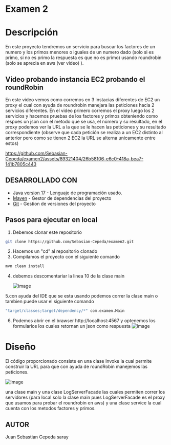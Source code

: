 # Examen 2

# Descripción 
En este proyecto tendremos un servicio para buscar los factores de un numero y los primos menores o iguales de un numero dado (solo si es primo, si no es primo la respuesta es que no es primo) usando roundrobin (solo se aprecia en aws (ver video) ).
## Video probando instancia EC2 probando el roundRobin
En este video vemos como corremos en 3 instacias diferentes de EC2 un proxy el cual con ayuda de roundrobin manejara las peticiones hacia 2 servicios diferentes.
En el video primero corremos el proxy luego los 2 servicios y hacemos pruebas de los factores y primos obteniendo como respues un json con el metodo que se usa, el número y su resultado, en el proxy podemos ver la URL a la que se le hacen las peticiones y su resultado correspondiente (observe que cada petición se realiza a un EC2 distinto al anterior pero como se tienen 2 EC2 la URL se alterna unicamente entre estos)

https://github.com/Sebasian-Cepeda/examen2/assets/89321404/26b58106-e6c0-418a-bea7-141b7805c443

## DESARROLLADO CON
* [Java version 17](https://www.oracle.com/co/java/technologies/downloads/) - Lenguaje de programación usado.
* [Maven](https://maven.apache.org/download.cgi) - Gestor de dependencias del proyecto
* [Git](https://git-scm.com/downloads) - Gestion de versiones del proyecto

## Pasos para ejecutar en local
1. Debemos clonar este repositorio
```bash
git clone https://github.com/Sebasian-Cepeda/examen2.git
```
2. Hacemos un "cd" al repositorio clonado
3. Compilamos el proyecto con el siguiente comando
```bash
mvn clean install
```
4. debemos descomentariar la linea 10 de la clase main
   
   ![image](https://github.com/Sebasian-Cepeda/examen2/assets/89321404/e714baee-46d0-4fb3-bb0d-584587ecc467)

5.con ayuda del IDE que se esta usando podemos correr la clase main o tambien puede usar el siguiente comando
```bash
"target/classes;target/dependency/*" com.examen.Main
```
6. Podemos abrir en el brawser http://localhost:4567 y optenemos los formularios los cuales retornan un json como respuesta 
   ![image](https://github.com/Sebasian-Cepeda/examen2/assets/89321404/31af8998-4c9c-4246-a03d-0f70069d6f6f)


# Diseño
 El código proporcionado consiste en una clase Invoke la cual permite construir la URL para que con ayuda de roundRobin manejemos las peticiones.

 ![image](https://github.com/Sebasian-Cepeda/examen2/assets/89321404/3d4b9505-43d1-4362-b31f-81c78c2781a8)

 una clase main y una clase LogServerFacade las cuales permiten correr los servidores (para local solo la clase main pues LogServerFacade es el proxy que usamos para probar el roundrobin en aws) y una clase service la cual cuenta con los metodos factores y primos.
 


## AUTOR
Juan Sebastian Cepeda saray



